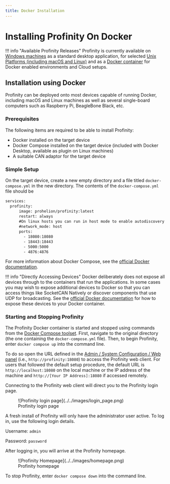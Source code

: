 ```yaml
---
title: Docker Installation
---
```


# Installing Profinity On Docker

!!! info "Available Profinity Releases"
    Profinity is currently available on [Windows machines](./Windows_Installation.md) as a standard desktop application, for selected [Unix Platforms (including macOS and Linux)](./Zip_Installation.md) and as a [Docker container](./Docker_Installation.md) for Docker enabled environments and Cloud setups.

## Installation using Docker

Profinity can be deployed onto most devices capable of running Docker, including macOS and Linux machines as well as several single-board computers such as Raspberry Pi, BeagleBone Black, etc.

### Prerequisites

The following items are required to be able to install Profinity:

- Docker installed on the target device
- Docker Compose installed on the target device (included with Docker Desktop, available as plugin on Linux machines)
- A suitable CAN adaptor for the target device

### Simple Setup

On the target device, create a new empty directory and a file titled `docker-compose.yml` in the new directory. The contents of the `docker-compose.yml` file should be

```
services:
  profinity:
      image: prohelion/profinity:latest
      restart: always
      #On linux hosts you can run in host mode to enable autodiscovery
      #network_mode: host
      ports:
        - 18080:18080
        - 18443:18443
        - 5000:5000
        - 4876:4876
```

For more information about Docker Compose, see the [official Docker documentation](https://docs.docker.com/compose/).

!!! info "Directly Accessing Devices"
    Docker deliberately does not expose all devices through to the containers that run the applications.  In some cases you may wish to expose additional devices to Docker so that you can access things like SocketCAN Natively or discover components that use UDP for broadcasting.  See the [official Docker documentation](https://docs.docker.com/compose/) for how to expose these devices to your Docker container.

### Starting and Stopping Profinity

The Profinity Docker container is started and stopped using commands from the [Docker Compose toolset](https://docs.docker.com/compose/reference/). First, navigate to the original directory (the one containing the `docker-compose.yml` file). Then, to begin Profinity, enter `docker compose up` into the command line.

To do so open the URL defined in the [Admin / System Configuration / Web panel](../../Admin/System_Config.md) (i.e., `http://profinity:18080`) to access the Profinity web client. For users that followed the default setup procedure, the default URL is `http://localhost:18080` on the local machine or the IP address of the machine and `http://[Your IP Address]:18080` if accessed remotely.

Connecting to the Profinity web client will direct you to the Profinity login page. 

<figure markdown>
![Profinity login page](../../images/login_page.png)
<figcaption>Profinity login page</figcaption>
</figure>

A fresh install of Profinity will only have the administrator user active. To log in, use the following login details.

Username: `admin`

Password: `password`

After logging in, you will arrive at the Profinity homepage.

<figure markdown>
![Profinity Homepage](../../images/homepage.png)
<figcaption>Profinity homepage</figcaption>
</figure>

To stop Profinity, enter `docker compose down` into the command line.